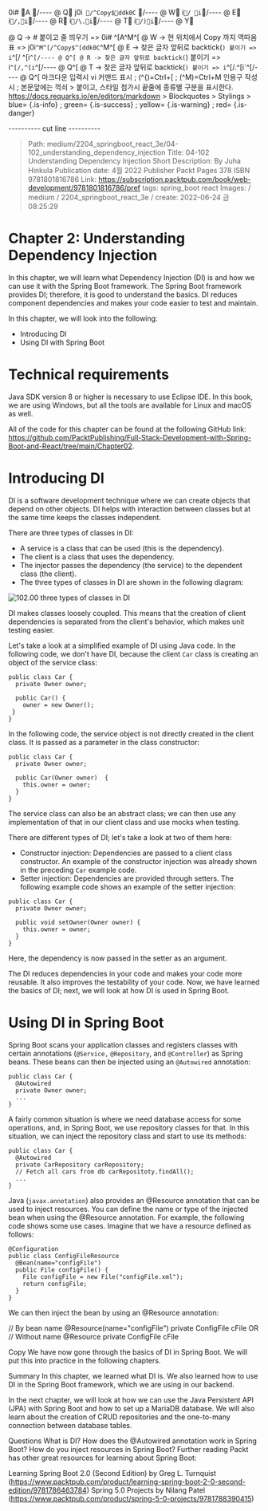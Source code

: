 0i# A/---- @ Q
j0i```/^Copy$ddk0C```/---- @ W
i`/ i`/---- @ E
i`/,i`/---- @ R
i`/\.i`/---- @ T
i`/)i`/---- @ Y

@ Q -> # 붙이고 줄 띄우기 => 0i# ^[A^M^[
@ W -> 현 위치에서 Copy 까지 역따옴표 => j0i```^M^[/^Copy$^[ddk0C```^M^[
@ E -> 찾은 글자 앞뒤로 backtick(`) 붙이기 => i`^[/ ^[i`^[/---- @ Q^[
@ R -> 찾은 글자 앞뒤로 backtick(`) 붙이기 => i`^[/,^[i`^[/---- @ Q^[
@ T -> 찾은 글자 앞뒤로 backtick(`) 붙이기 => i`^[/\.^[i`^[/---- @ Q^[
    마크다운 입력시 vi 커맨드 표시 ; (^{)=Ctrl+[ ; (^M)=Ctrl+M
    인용구 작성시 ; 본문앞에는 꺽쇠 > 붙이고, 스타일 첨가시 끝줄에 종류별 구분을 표시한다.
    https://docs.requarks.io/en/editors/markdown > Blockquotes > Stylings >
    blue= {.is-info} ; green= {.is-success} ; yellow= {.is-warning} ; red= {.is-danger}

---------- cut line ----------


> Path: medium/2204_springboot_react_3e/04-102_understanding_dependency_injection
> Title: 04-102 Understanding Dependency Injection
> Short Description: By Juha Hinkula Publication date: 4월 2022 Publisher Packt Pages 378 ISBN 9781801816786
> Link: https://subscription.packtpub.com/book/web-development/9781801816786/pref
> tags: spring_boot react
> Images: / medium / 2204_springboot_react_3e /
> create: 2022-06-24 금 08:25:29

# Chapter 2: Understanding Dependency Injection

In this chapter, we will learn what Dependency Injection (DI) is and how we can use it with the Spring Boot framework. The Spring Boot framework provides DI; therefore, it is good to understand the basics. DI reduces component dependencies and makes your code easier to test and maintain.

In this chapter, we will look into the following:

- Introducing DI
- Using DI with Spring Boot

# Technical requirements

Java SDK version 8 or higher is necessary to use Eclipse IDE. In this book, we are using Windows, but all the tools are available for Linux and macOS as well.

All of the code for this chapter can be found at the following GitHub link: https://github.com/PacktPublishing/Full-Stack-Development-with-Spring-Boot-and-React/tree/main/Chapter02.

# Introducing DI

DI is a software development technique where we can create objects that depend on other objects. DI helps with interaction between classes but at the same time keeps the classes independent.

There are three types of classes in DI:

- A service is a class that can be used (this is the dependency).
- The client is a class that uses the dependency.
- The injector passes the dependency (the service) to the dependent class (the client).
- The three types of classes in DI are shown in the following diagram:

![ 102.00 three types of classes in DI ](/medium/2204_springboot_react_3e/102.00_three_types_of_classes_in_di.webp)

DI makes classes loosely coupled. This means that the creation of client dependencies is separated from the client's behavior, which makes unit testing easier.

Let's take a look at a simplified example of DI using Java code. In the following code, we don't have DI, because the client `Car` class is creating an object of the service class:

```
public class Car { 
  private Owner owner;
  
  public Car() {
    owner = new Owner();
 }
}
```

In the following code, the service object is not directly created in the client class. It is passed as a parameter in the class constructor:

```
public class Car { 
  private Owner owner; 
  
  public Car(Owner owner)  {
    this.owner = owner;
  }
}
```

The service class can also be an abstract class; we can then use any implementation of that in our client class and use mocks when testing.

There are different types of DI; let's take a look at two of them here:

- Constructor injection: Dependencies are passed to a client class constructor. An example of the constructor injection was already shown in the preceding `Car` example code.
- Setter injection: Dependencies are provided through setters. The following example code shows an example of the setter injection:

```
public class Car {
  private Owner owner;
  
  public void setOwner(Owner owner) {
    this.owner = owner;
  }
}
```

Here, the dependency is now passed in the setter as an argument.

The DI reduces dependencies in your code and makes your code more reusable. It also improves the testability of your code. Now, we have learned the basics of DI; next, we will look at how DI is used in Spring Boot.

# Using DI in Spring Boot

Spring Boot scans your application classes and registers classes with certain annotations (`@Service,` `@Repository`, and `@Controller`) as Spring beans. These beans can then be injected using an `@Autowired` annotation:

```
public class Car {
  @Autowired
  private Owner owner;
  ...
}
```

A fairly common situation is where we need database access for some operations, and, in Spring Boot, we use repository classes for that. In this situation, we can inject the repository class and start to use its methods:

```
public class Car {
  @Autowired
  private CarRepository carRepository;
  // Fetch all cars from db carRepositoty.findAll();
  ...
}
```

Java (`javax.annotation`) also provides an @Resource annotation that can be used to inject resources. You can define the name or type of the injected bean when using the @Resource annotation. For example, the following code shows some use cases. Imagine that we have a resource defined as follows:

```
@Configuration
public class ConfigFileResource 
  @Bean(name="configFile")
  public File configFile() {
    File configFile = new File("configFile.xml");
    return configFile;
  }
}
```

We can then inject the bean by using an @Resource annotation:

// By bean name
@Resource(name="configFile")
private ConfigFile cFile
OR
// Without name
@Resource
private ConfigFile cFile

Copy
We have now gone through the basics of DI in Spring Boot. We will put this into practice in the following chapters.

Summary
In this chapter, we learned what DI is. We also learned how to use DI in the Spring Boot framework, which we are using in our backend.

In the next chapter, we will look at how we can use the Java Persistent API (JPA) with Spring Boot and how to set up a MariaDB database. We will also learn about the creation of CRUD repositories and the one-to-many connection between database tables.

Questions
What is DI?
How does the @Autowired annotation work in Spring Boot?
How do you inject resources in Spring Boot?
Further reading
Packt has other great resources for learning about Spring Boot:

Learning Spring Boot 2.0 (Second Edition) by Greg L. Turnquist (https://www.packtpub.com/product/learning-spring-boot-2-0-second-edition/9781786463784)
Spring 5.0 Projects by Nilang Patel (https://www.packtpub.com/product/spring-5-0-projects/9781788390415)

